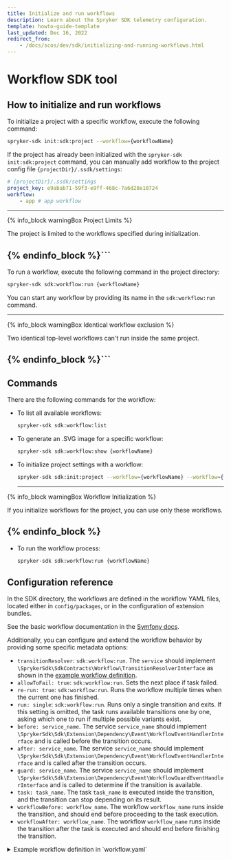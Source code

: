 ```yaml
---
title: Initialize and run workflows
description: Learn about the Spryker SDK telemetry configuration. 
template: howto-guide-template
last_updated: Dec 16, 2022
redirect_from:
    - /docs/scos/dev/sdk/initializing-and-running-workflows.html
---
```

# Workflow SDK tool

## How to initialize and run workflows

To initialize a project with a specific workflow, execute the following command:

```bash
spryker-sdk init:sdk:project --workflow={workflowName}
```

If the project has already been initialized with the `spryker-sdk init:sdk:project` command, you can manually add workflow to the project config file `{projectDir}/.ssdk/settings`:

```yaml
# {projectDir}/.ssdk/settings
project_key: e9abab71-59f3-e9ff-468c-7a6d28e10724
workflow:
    - app # app workflow
```

---
{% info_block warningBox Project Limits %}

The project is limited to the workflows specified during initialization.

{% endinfo_block %}```
---

To run a workflow, execute the following command in the project directory:

```bash
spryker-sdk sdk:workflow:run {workflowName}
```
You can start any workflow by providing its name in the `sdk:workflow:run` command.

---
{% info_block warningBox Identical workflow exclusion %}

Two identical top-level workflows can't run inside the same project.

{% endinfo_block %}```
---

## Commands

There are the following commands for the workflow:

- To list all available workflows:
  ```bash
  spryker-sdk sdk:workflow:list
  ```
- To generate an .SVG image for a specific workflow:
  ```bash
  spryker-sdk sdk:workflow:show {workflowName}
  ```
- To initialize project settings with a workflow:
  ```bash
  spryker-sdk sdk:init:project --workflow={workflowName} --workflow={workflowName}
  ```
  ---
{% info_block warningBox Workflow Initialization %}

If you initialize workflows for the project, you can use only these workflows.

{% endinfo_block %}
  ---
- To run the workflow process:
  ```bash
  spryker-sdk sdk:workflow:run {workflowName}
  ```

## Configuration reference

In the SDK directory, the workflows are defined in the workflow YAML files, located  either in `config/packages`, or in the configuration of extension bundles.

See the basic workflow documentation in the [Symfony docs](https://symfony.com/doc/current/workflow.html).

Additionally, you can configure and extend the workflow behavior by providing some specific metadata options:
- `transitionResolver`: `sdk:workflow:run`. The `service` should implement `\SprykerSdk\SdkContracts\Workflow\TransitionResolverInterface` as shown in the [example workflow definition](#example-workflow-definition).
- `allowToFail: true`: `sdk:workflow:run`. Sets the next place if task failed.
- `re-run: true`: `sdk:workflow:run`. Runs the workflow multiple times when the current one has finished.
- `run: single`: `sdk:workflow:run`. Runs only a single transition and exits. If this setting is omitted, the task runs available transitions one by one, asking which one to run if multiple possible variants exist.
- `before: service_name`. The service `service_name` should implement `\SprykerSdk\Sdk\Extension\Dependency\Event\WorkflowEventHandlerInterface` and is called before the transition occurs.
- `after: service_name`. The service `service_name` should implement `\SprykerSdk\Sdk\Extension\Dependency\Event\WorkflowEventHandlerInterface` and is called after the transition occurs.
- `guard: service_name`. The service `service_name` should implement `\SprykerSdk\Sdk\Extension\Dependency\Event\WorkflowGuardEventHandlerInterface` and is called to determine if the transition is available.
- `task: task_name`. The task `task_name` is executed inside the transition, and the transition can stop depending on its result.
- `workflowBefore: workflow_name`. The workflow `workflow_name` runs inside the transition, and should end before proceeding to the task execution.
- `workflowAfter: workflow_name`. The workflow `workflow_name` runs inside the transition after the task is executed and should end before finishing the transition.

<a name="example-workflow-definition"></a>
<details>
<summary>Example workflow definition in `workflow.yaml`</summary>

```yaml
framework:
  workflows:
    hello_world:
      type: workflow # (state_machine) see the docs at https://symfony.com/doc/current/workflow/workflow-and-state-machine.html
      marking_store:
        type: method
        property: status
      metadata:
        re-run: true # Possibility to re-run workflow when the current one is finished
        guard: guard_service_name # checks transition availability for all transitions
        before: handler_service_name # runs before every transition
        run: single # sdk:workflow:run will only run a single transition and exit
        after: handler_service_name # runs after every transition
      supports:
        - SprykerSdk\SdkContracts\Entity\WorkflowInterface
      initial_marking: start
      places:
        - start
        - done
      transitions:
        go:
          from: start
          to: done
          metadata: # in order of execution
            transitionResolver: # Resolver needs to resolve the next transition
              service: transition_boolean_resolver # Resolver service id. The resolver should implement `\SprykerSdk\SdkContracts\Workflow\TransitionResolverInterface`
              settings: # will be passed to the transition resolver as a second argument
                  failed: bye # transition name for the failed result
                  successful: world # transition name for successful result
            allowToFail: true # Can go to next place if a task failed
            guard: guard_service_name # checks this transition availability
            before: handler_service_name # runs before this transition
            workflowBefore: hello_php # workflow starts and should end before proceeding to the task
            task: hello:world # task is executed inside the transition
            workflowAfter: hello_php # workflow starts and should end before finishing the transition
            after: handler_service_name # runs after this transition
    hello_php: # Minimal workflow definition
      type: state_machine
      marking_store:
        type: method
        property: status
      supports:
        - SprykerSdk\SdkContracts\Entity\WorkflowInterface
      initial_marking: start
      places:
        - start
        - done
      transitions:
        go:
          from: start
          to: done
```
</details>
